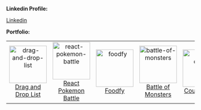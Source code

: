 <strong>Linkedin Profile:</strong>
<p><a href="https://www.linkedin.com/in/guidsgatti"> Linkedin </a></p>

<!--<strong>Skills:</strong>
- <p><strong>Programming Languages:</strong> JavaScript, TypeScript, Java.</p>
- <p><strong>Front-end frameworks:</strong> React, Vue, Angular, Next.</p>
- <p><strong>Backend Frameworks:</strong> ExpressJS, NestJS.</p>
- <p><strong>Database:</strong> MySQL, PostgreSQL, Redis.</p>
- <p><strong>DevOps:</strong> Docker, AWS.</p>
- <p><strong>Others:</strong> Git, Html5, Css3, Sass, Bootstrap, Tailwind, Material UI, Jest, GraphQL.</p>-->

<!-- <strong>GitHub Stats:</strong>
<p><img src="https://github-readme-stats.vercel.app/api?username=guigattidev&amp;show_icons=true" alt="GitHub Stats"></p> -->

<strong>Portfolio:</strong>
<table>
  <tr>
    <td align="center">
      <a href="https://github.com/guigattidev/drag-and-drop-list">
        <img src="https://i.imgur.com/jDgjvXw.png" width="100px;" alt="drag-and-drop-list"/>
      </a>
      <br />
      <a href="https://github.com/guigattidev/drag-and-drop-list">Drag and Drop List</a>
    </td>
    <td align="center">
      <a href="https://github.com/guigattidev/react-pokemon-battle/">
        <img src="https://i.imgur.com/0osvBbm.png" width="100px;" alt="react-pokemon-battle"/>
      </a>
      <br />
      <a href="https://github.com/guigattidev/react-pokemon-battle/">React Pokemon Battle</a>
    </td>
    <td align="center">
      <a href="https://github.com/guigattidev/foodfy">
        <img src="https://i.imgur.com/HefcLNI.png" width="100px;" alt="foodfy"/>
      </a>
      <br />
      <a href="https://github.com/guigattidev/foodfy">Foodfy</a>
    </td>
    <td align="center">
      <a href="https://github.com/guigattidev/battle-of-monsters">
        <img src="https://i.imgur.com/chIR2gR.png" width="100px;" alt="battle-of-monsters"/>
      </a>
      <br />
      <a href="https://github.com/guigattidev/battle-of-monsters">Battle of Monsters</a>
    </td>
    <td align="center">
      <a href="https://github.com/guigattidev/count-down">
        <img src="https://i.imgur.com/BdIkp1v.png" width="100px;" alt="count-down"/>
      </a>
      <br />
      <a href="https://github.com/guigattidev/count-down">Count Down</a>
    </td>
    <td align="center">
      <a href="https://github.com/guigattidev/podcastr">
        <img src="https://i.imgur.com/T1zDOIY.png" width="100px;" alt="podcastr"/>
      </a>
      <br />
      <a href="https://github.com/guigattidev/podcastr">Podcastr</a>
    </td>
  </tr>
</table>
